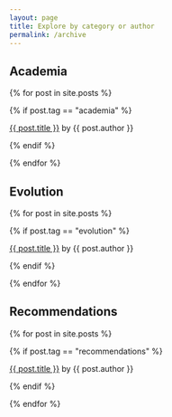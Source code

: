 ```yaml
---
layout: page
title: Explore by category or author
permalink: /archive
---
```


<h2>Academia</h2>

{% for post in site.posts %}

{% if post.tag == "academia" %}

<a href="{{ site.baseurl }}{{ post.url }}">{{ post.title }}</a> by {{ post.author }}

{% endif %}

{% endfor %}

<h2>Evolution</h2>

{% for post in site.posts %}

{% if post.tag == "evolution" %}

<a href="{{ site.baseurl }}{{ post.url }}">{{ post.title }}</a> by {{ post.author }}

{% endif %}

{% endfor %}


<h2>Recommendations</h2>

{% for post in site.posts %}

{% if post.tag == "recommendations" %}

<a href="{{ site.baseurl }}{{ post.url }}">{{ post.title }}</a> by {{ post.author }}

{% endif %}

{% endfor %}


